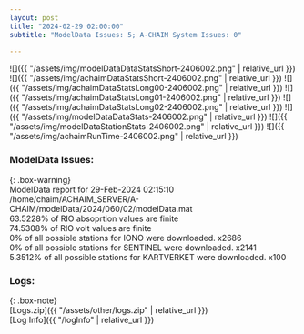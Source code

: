 ```yaml
---
layout: post
title: "2024-02-29 02:00:00"
subtitle: "ModelData Issues: 5; A-CHAIM System Issues: 0"

---
```


![]({{ "/assets/img/modelDataDataStatsShort-2406002.png" | relative_url }})
![]({{ "/assets/img/achaimDataStatsShort-2406002.png" | relative_url }})
![]({{ "/assets/img/achaimDataStatsLong00-2406002.png" | relative_url }})
![]({{ "/assets/img/achaimDataStatsLong01-2406002.png" | relative_url }})
![]({{ "/assets/img/achaimDataStatsLong02-2406002.png" | relative_url }})
![]({{ "/assets/img/modelDataDataStats-2406002.png" | relative_url }})
![]({{ "/assets/img/modelDataStationStats-2406002.png" | relative_url }})
![]({{ "/assets/img/achaimRunTime-2406002.png" | relative_url }})


### ModelData Issues:  
  
{: .box-warning}  
 ModelData report for 29-Feb-2024 02:15:10   
 /home/chaim/ACHAIM_SERVER/A-CHAIM/modelData/2024/060/02/modelData.mat   
 63.5228% of RIO absoprtion values are finite   
 74.5308% of RIO volt values are finite   
 0% of all possible stations for IONO were downloaded. x2686   
 0% of all possible stations for SENTINEL were downloaded. x2141   
 5.3512% of all possible stations for KARTVERKET were downloaded. x100   
  


### Logs:  
  
{: .box-note}  
[Logs.zip]({{ "/assets/other/logs.zip" | relative_url }})  
[Log Info]({{ "/logInfo" | relative_url }})  
